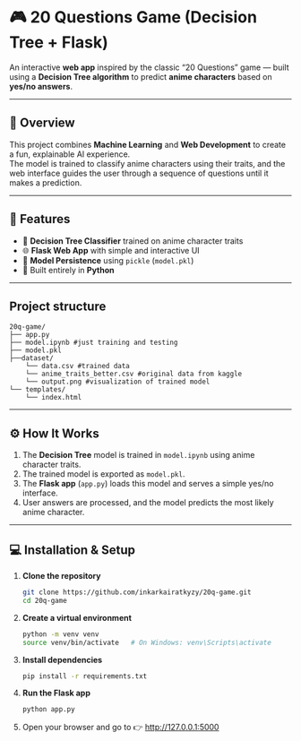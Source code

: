 # 🎮 20 Questions Game (Decision Tree + Flask)

An interactive **web app** inspired by the classic “20 Questions” game — built using a **Decision Tree algorithm** to predict **anime characters** based on **yes/no answers**.

---

## 🧩 Overview

This project combines **Machine Learning** and **Web Development** to create a fun, explainable AI experience.  
The model is trained to classify anime characters using their traits, and the web interface guides the user through a sequence of questions until it makes a prediction.

---

## 🚀 Features

- 🧠 **Decision Tree Classifier** trained on anime character traits  
- 🌐 **Flask Web App** with simple and interactive UI  
- 💾 **Model Persistence** using `pickle` (`model.pkl`)  
- 🧰 Built entirely in **Python**

---

## Project structure
```
20q-game/
├── app.py 
├── model.ipynb #just training and testing
├── model.pkl 
├──dataset/
    └── data.csv #trained data
    └── anime_traits_better.csv #original data from kaggle
    └── output.png #visualization of trained model
└── templates/
    └── index.html 
```
---

## ⚙️ How It Works

1. The **Decision Tree** model is trained in `model.ipynb` using anime character traits.  
2. The trained model is exported as `model.pkl`.  
3. The **Flask app** (`app.py`) loads this model and serves a simple yes/no interface.  
4. User answers are processed, and the model predicts the most likely anime character.

---

## 💻 Installation & Setup

1. **Clone the repository**
   ```bash
   git clone https://github.com/inkarkairatkyzy/20q-game.git
   cd 20q-game
2. **Create a virtual environment**
   ```bash
   python -m venv venv
   source venv/bin/activate   # On Windows: venv\Scripts\activate
3. **Install dependencies**
   ```bash
   pip install -r requirements.txt
4. **Run the Flask app** 
   ```bash
   python app.py
5. Open your browser and go to 
     👉 http://127.0.0.1:5000


